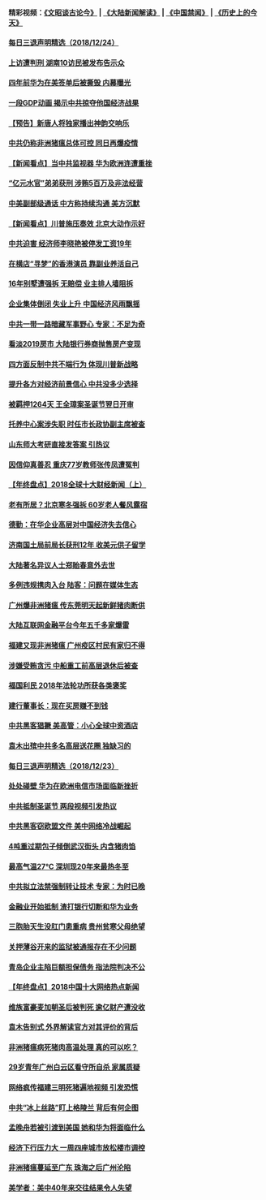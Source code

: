 #### 精彩视频：[《文昭谈古论今》](https://github.com/gfw-breaker/wenzhao/blob/master/README.md?t=12250331) | [《大陆新闻解读》](https://github.com/gfw-breaker/ntdtv-comedy/blob/master/README.md?t=12250331) | [《中国禁闻》](https://github.com/gfw-breaker/ntdtv-news/blob/master/README.md?t=12250331) | [《历史上的今天》](https://github.com/gfw-breaker/today-in-history/blob/master/README.md?t=12250331) 

#### [每日三退声明精选（2018/12/24）](../pages/nsc413/n10931082.md?t=12250331) 

#### [上访遭判刑 湖南10访民被发布告示众](../pages/nsc413/n10930932.md?t=12250331) 

#### [四年前华为在美签单后被撕毁 内幕曝光](../pages/nsc413/n10930781.md?t=12250331) 

#### [一段GDP动画 揭示中共掠夺他国经济战果](../pages/nsc413/n10930922.md?t=12250331) 

#### [【预告】新唐人将独家播出神韵交响乐](../pages/nsc413/n10912037.md?t=12250331) 

#### [中共仍称非洲猪瘟总体可控 同日再爆疫情](../pages/nsc413/n10930748.md?t=12250331) 

#### [【新闻看点】当中共监视器 华为欧洲连遭重挫](../pages/nsc413/n10930646.md?t=12250331) 

#### [“亿元水官”弟弟获刑 涉贿5百万及非法经营](../pages/nsc413/n10930798.md?t=12250331) 

#### [中美副部级通话 中方称持续沟通 美方沉默](../pages/nsc413/n10930456.md?t=12250331) 

#### [【新闻看点】川普施压奏效 北京大动作示好](../pages/nsc413/n10930510.md?t=12250331) 

#### [中共迫害 经济师李晓艳被停发工资19年](../pages/nsc413/n10930176.md?t=12250331) 

#### [在横店“寻梦”的香港演员 靠副业养活自己](../pages/nsc413/n10930659.md?t=12250331) 

#### [16年别墅遭强拆 无赔偿 业主排人墙阻拆](../pages/nsc413/n10930627.md?t=12250331) 

#### [企业集体倒闭 失业上升 中国经济风雨飘摇](../pages/nsc413/n10930443.md?t=12250331) 

#### [中共一带一路暗藏军事野心 专家：不足为奇](../pages/nsc413/n10930595.md?t=12250331) 

#### [看淡2019房市 大陆银行券商抛售房产变现](../pages/nsc413/n10930539.md?t=12250331) 

#### [四方面反制中共不端行为 体现川普新战略](../pages/nsc413/n10930171.md?t=12250331) 

#### [提升各方对经济前景信心 中共没多少选择](../pages/nsc413/n10930457.md?t=12250331) 

#### [被羁押1264天 王全璋案圣诞节翌日开审](../pages/nsc413/n10930430.md?t=12250331) 

#### [托养中心案涉失职 时任市长政协副主席被查](../pages/nsc413/n10930098.md?t=12250331) 

#### [山东师大考研直接发答案 引热议](../pages/nsc413/n10930444.md?t=12250331) 

#### [因信仰真善忍 重庆77岁教师张传凤遭冤判](../pages/nsc413/n10930080.md?t=12250331) 

#### [【年终盘点】2018全球十大财经新闻（上）](../pages/nsc413/n10907371.md?t=12250331) 

#### [老有所居？北京寒冬强拆 60岁老人餐风露宿](../pages/nsc413/n10930165.md?t=12250331) 

#### [德勤：在华企业高层对中国经济失去信心](../pages/nsc413/n10929872.md?t=12250331) 

#### [济南国土局前局长获刑12年 收美元供子留学](../pages/nsc413/n10930044.md?t=12250331) 

#### [大陆著名异议人士郑贻春意外去世](../pages/nsc413/n10929938.md?t=12250331) 


#### [多例违规携肉入台 陆客：问题在媒体生态](../pages/nsc413/n10930058.md?t=12250331) 

#### [广州爆非洲猪瘟 传东莞明天起新鲜猪肉断供](../pages/nsc413/n10929876.md?t=12250331) 

#### [大陆互联网金融平台今年五千多家爆雷](../pages/nsc413/n10929352.md?t=12250331) 

#### [福建又现非洲猪瘟 广州疫区村民有家归不得](../pages/nsc413/n10929511.md?t=12250331) 

#### [涉嫌受贿贪污 中船重工前高层退休后被查](../pages/nsc413/n10929300.md?t=12250331) 

#### [福国利民 2018年法轮功所获各类褒奖](../pages/nsc413/n10921963.md?t=12250331) 

#### [建行董事长：现在买房赚不到钱](../pages/nsc413/n10929292.md?t=12250331) 

#### [中共黑客猖獗 美高管：小心全球中资酒店](../pages/nsc413/n10929251.md?t=12250331) 

#### [袁木出殡中共多名高层送花圈 独缺习的](../pages/nsc413/n10929203.md?t=12250331) 

#### [每日三退声明精选（2018/12/23）](../pages/nsc413/n10929260.md?t=12250331) 

#### [处处碰壁 华为在欧洲电信市场面临新挫折](../pages/nsc413/n10929057.md?t=12250331) 

#### [中共抵制圣诞节 两段视频引发热议](../pages/nsc413/n10928932.md?t=12250331) 

#### [中共黑客窃欧盟文件 美中网络冷战崛起](../pages/nsc413/n10928801.md?t=12250331) 

#### [4吨重过期包子倾倒武汉街头 内含猪肉馅](../pages/nsc413/n10928817.md?t=12250331) 

#### [最高气温27℃ 深圳现20年来最热冬至](../pages/nsc413/n10928721.md?t=12250331) 

#### [中共拟立法禁强制转让技术 专家：为时已晚](../pages/nsc413/n10928679.md?t=12250331) 

#### [金融业开始抵制 渣打银行切断和华为业务](../pages/nsc413/n10927990.md?t=12250331) 

#### [三胞胎天生没肛门患重病 贵州贫寒父母绝望](../pages/nsc413/n10928626.md?t=12250331) 

#### [关押薄谷开来的监狱被通报存在不少问题](../pages/nsc413/n10928509.md?t=12250331) 

#### [青岛企业主陷巨额担保债务 指法院判决不公](../pages/nsc413/n10926829.md?t=12250331) 

#### [【年终盘点】2018中国十大网络热点新闻](../pages/nsc413/n10909735.md?t=12250331) 

#### [维族富豪麦加朝圣后被判死 逾亿财产遭没收](../pages/nsc413/n10928428.md?t=12250331) 

#### [袁木告别式 外界解读官方对其评价的背后](../pages/nsc413/n10928446.md?t=12250331) 


#### [非洲猪瘟病死猪肉高温处理 真的可以吃？](../pages/nsc413/n10923662.md?t=12250331) 

#### [29岁青年广州白云区看守所自杀 家属质疑](../pages/nsc413/n10928071.md?t=12250331) 

#### [网络疯传福建三明死猪遍地视频 引发恐慌](../pages/nsc413/n10928092.md?t=12250331) 

#### [中共“冰上丝路”盯上格陵兰 背后有何企图](../pages/nsc413/n10926007.md?t=12250331) 

#### [孟晚舟若被引渡到美国 她和华为将面临什么](../pages/nsc413/n10927282.md?t=12250331) 

#### [经济下行压力大 一周四座城市放松楼市调控](../pages/nsc413/n10927579.md?t=12250331) 

#### [非洲猪瘟蔓延至广东 珠海之后广州沦陷](../pages/nsc413/n10927799.md?t=12250331) 

#### [美学者：美中40年来交往结果令人失望](../pages/nsc413/n10927569.md?t=12250331) 

